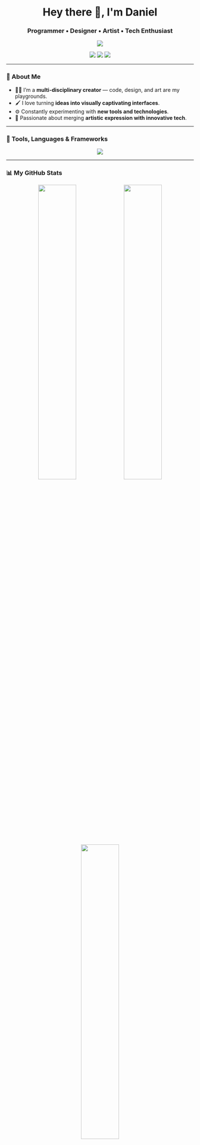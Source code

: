 <h1 align="center">Hey there 👋, I'm Daniel</h1>
<h3 align="center">Programmer • Designer • Artist • Tech Enthusiast</h3>

<p align="center">
  <img src="https://readme-typing-svg.herokuapp.com/?lines=Creative+Coder;UX/UI+Designer;Digital+Artist;Tech+Lover&center=true&width=440&height=45&color=00F7FF&vCenter=true">
</p>

<p align="center">
  <a href="https://github.com/yourusername"><img src="https://img.shields.io/github/followers/yourusername?label=Follow&style=social"></a>
  <a href="mailto:youremail@example.com"><img src="https://img.shields.io/badge/-Gmail-D14836?style=flat-square&logo=gmail&logoColor=white"></a>
  <a href="https://linkedin.com/in/yourlinkedin" target="_blank"><img src="https://img.shields.io/badge/-LinkedIn-blue?style=flat-square&logo=linkedin"></a>
</p>

---

### 🎨 About Me
- 👨‍💻 I’m a **multi-disciplinary creator** — code, design, and art are my playgrounds.
- 🖌️ I love turning **ideas into visually captivating interfaces**.
- ⚙️ Constantly experimenting with **new tools and technologies**.
- 🚀 Passionate about merging **artistic expression with innovative tech**.

---

### 🧰 Tools, Languages & Frameworks
<p align="center">
  <img src="https://skillicons.dev/icons?i=html,css,js,ts,react,nextjs,nodejs,python,figma,ps,ai,blender,threejs,git,github,vscode&perline=8" />
</p>

---

### 📊 My GitHub Stats
<p align="center">
  <img src="https://github-readme-stats.vercel.app/api?username=yourusername&show_icons=true&theme=tokyonight" width="45%">
  <img src="https://github-readme-streak-stats.herokuapp.com/?user=yourusername&theme=tokyonight" width="45%">
</p>

<p align="center">
  <img src="https://github-readme-stats.vercel.app/api/top-langs/?username=yourusername&layout=compact&theme=tokyonight" width="45%">
</p>

---

### 🔗 Connect With Me
<p align="center">
  <a href="https://linkedin.com/in/yourlinkedin"><img src="https://img.shields.io/badge/-LinkedIn-0A66C2?style=for-the-badge&logo=linkedin&logoColor=white"></a>
  <a href="mailto:youremail@example.com"><img src="https://img.shields.io/badge/-Email-EA4335?style=for-the-badge&logo=gmail&logoColor=white"></a>
  <a href="https://twitter.com/yourhandle"><img src="https://img.shields.io/badge/-Twitter-1DA1F2?style=for-the-badge&logo=twitter&logoColor=white"></a>
</p>

---

<!-- Optional: Contribution Snake Animation -->
<p align="center">
  <img src="https://raw.githubusercontent.com/yourusername/yourusername/output/github-contribution-grid-snake.svg" alt="snake" />
</p>

<p align="center">
  <img src="https://komarev.com/ghpvc/?username=yourusername&style=flat-square&color=blue" alt="profile view count" />
</p>
